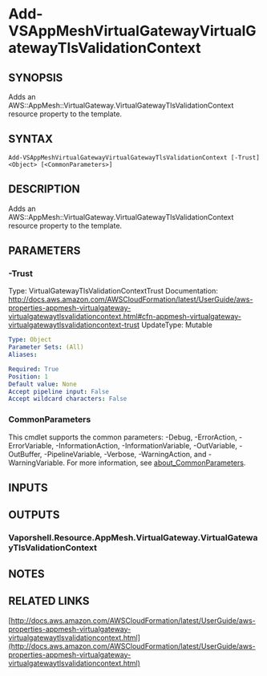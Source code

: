 # Add-VSAppMeshVirtualGatewayVirtualGatewayTlsValidationContext

## SYNOPSIS
Adds an AWS::AppMesh::VirtualGateway.VirtualGatewayTlsValidationContext resource property to the template.

## SYNTAX

```
Add-VSAppMeshVirtualGatewayVirtualGatewayTlsValidationContext [-Trust] <Object> [<CommonParameters>]
```

## DESCRIPTION
Adds an AWS::AppMesh::VirtualGateway.VirtualGatewayTlsValidationContext resource property to the template.

## PARAMETERS

### -Trust
Type: VirtualGatewayTlsValidationContextTrust
Documentation: http://docs.aws.amazon.com/AWSCloudFormation/latest/UserGuide/aws-properties-appmesh-virtualgateway-virtualgatewaytlsvalidationcontext.html#cfn-appmesh-virtualgateway-virtualgatewaytlsvalidationcontext-trust
UpdateType: Mutable

```yaml
Type: Object
Parameter Sets: (All)
Aliases:

Required: True
Position: 1
Default value: None
Accept pipeline input: False
Accept wildcard characters: False
```

### CommonParameters
This cmdlet supports the common parameters: -Debug, -ErrorAction, -ErrorVariable, -InformationAction, -InformationVariable, -OutVariable, -OutBuffer, -PipelineVariable, -Verbose, -WarningAction, and -WarningVariable. For more information, see [about_CommonParameters](http://go.microsoft.com/fwlink/?LinkID=113216).

## INPUTS

## OUTPUTS

### Vaporshell.Resource.AppMesh.VirtualGateway.VirtualGatewayTlsValidationContext
## NOTES

## RELATED LINKS

[http://docs.aws.amazon.com/AWSCloudFormation/latest/UserGuide/aws-properties-appmesh-virtualgateway-virtualgatewaytlsvalidationcontext.html](http://docs.aws.amazon.com/AWSCloudFormation/latest/UserGuide/aws-properties-appmesh-virtualgateway-virtualgatewaytlsvalidationcontext.html)


